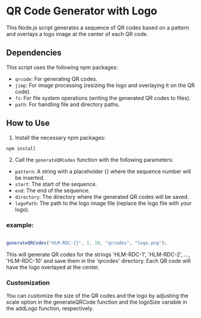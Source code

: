 # QR Code Generator with Logo

This Node.js script generates a sequence of QR codes based on a pattern and overlays a logo image at the center of each QR code.

## Dependencies

This script uses the following npm packages:

- `qrcode`: For generating QR codes.
- `jimp`: For image processing (resizing the logo and overlaying it on the QR code).
- `fs`: For file system operations (writing the generated QR codes to files).
- `path`: For handling file and directory paths.

## How to Use

1. Install the necessary npm packages:

```bash
npm install

```

2. Call the `generateQRCodes` function with the following parameters:

- `pattern`: A string with a placeholder {} where the sequence number will be inserted.
- `start`: The start of the sequence.
- `end`: The end of the sequence.
- `directory`: The directory where the generated QR codes will be saved.
- `logoPath`: The path to the logo image file (replace the logo file with your logo).

 ### example:

```javascript

generateQRCodes("HLM-RDC-{}", 1, 10, "qrcodes", "logo.png");

```
This will generate QR codes for the strings 'HLM-RDC-1', 'HLM-RDC-2', ..., 'HLM-RDC-10' and save them in the 'qrcodes' directory. Each QR code will have the logo overlayed at the center.

### Customization

You can customize the size of the QR codes and the logo by adjusting the scale option in the generateQRCode function and the logoSize variable in the addLogo function, respectively.

